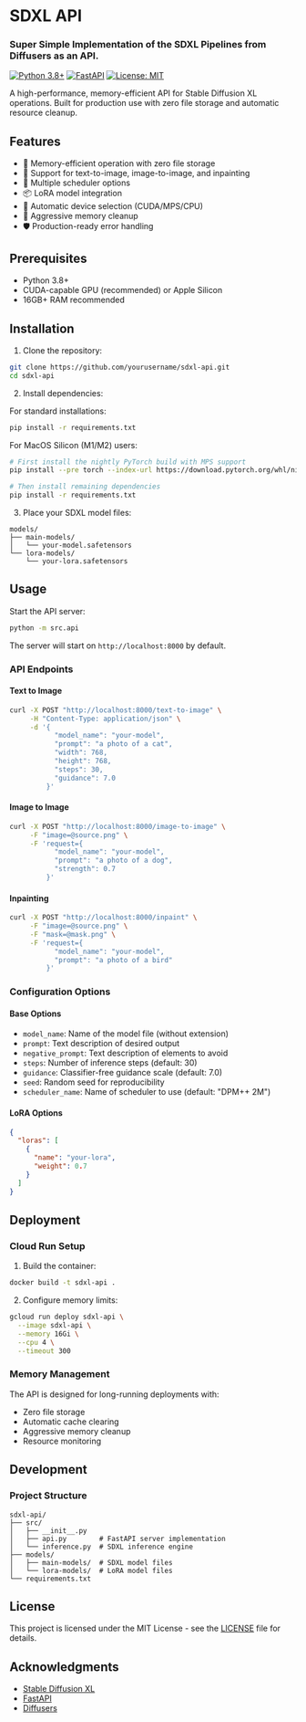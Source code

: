 # SDXL API
### Super Simple Implementation of the SDXL Pipelines from Diffusers as an API.

[![Python 3.8+](https://img.shields.io/badge/python-3.8+-blue.svg)](https://www.python.org/downloads/)
[![FastAPI](https://img.shields.io/badge/FastAPI-0.95.0+-green.svg)](https://fastapi.tiangolo.com)
[![License: MIT](https://img.shields.io/badge/License-MIT-yellow.svg)](https://opensource.org/licenses/MIT)

A high-performance, memory-efficient API for Stable Diffusion XL operations. Built for production use with zero file storage and automatic resource cleanup.

## Features

- 🚀 Memory-efficient operation with zero file storage
- 🎨 Support for text-to-image, image-to-image, and inpainting
- 🔧 Multiple scheduler options
- 📦 LoRA model integration
- 🔄 Automatic device selection (CUDA/MPS/CPU)
- 🧹 Aggressive memory cleanup
- 🛡️ Production-ready error handling

## Prerequisites

- Python 3.8+
- CUDA-capable GPU (recommended) or Apple Silicon
- 16GB+ RAM recommended

## Installation

1. Clone the repository:
```bash
git clone https://github.com/yourusername/sdxl-api.git
cd sdxl-api
```

2. Install dependencies:

For standard installations:
```bash
pip install -r requirements.txt
```

For MacOS Silicon (M1/M2) users:
```bash
# First install the nightly PyTorch build with MPS support
pip install --pre torch --index-url https://download.pytorch.org/whl/nightly/cpu

# Then install remaining dependencies
pip install -r requirements.txt
```

3. Place your SDXL model files:
```
models/
├── main-models/
│   └── your-model.safetensors
└── lora-models/
    └── your-lora.safetensors
```

## Usage

Start the API server:
```bash
python -m src.api
```

The server will start on `http://localhost:8000` by default.

### API Endpoints

#### Text to Image
```bash
curl -X POST "http://localhost:8000/text-to-image" \
     -H "Content-Type: application/json" \
     -d '{
           "model_name": "your-model",
           "prompt": "a photo of a cat",
           "width": 768,
           "height": 768,
           "steps": 30,
           "guidance": 7.0
         }'
```

#### Image to Image
```bash
curl -X POST "http://localhost:8000/image-to-image" \
     -F "image=@source.png" \
     -F 'request={
           "model_name": "your-model",
           "prompt": "a photo of a dog",
           "strength": 0.7
         }'
```

#### Inpainting
```bash
curl -X POST "http://localhost:8000/inpaint" \
     -F "image=@source.png" \
     -F "mask=@mask.png" \
     -F 'request={
           "model_name": "your-model",
           "prompt": "a photo of a bird"
         }'
```

### Configuration Options

#### Base Options
- `model_name`: Name of the model file (without extension)
- `prompt`: Text description of desired output
- `negative_prompt`: Text description of elements to avoid
- `steps`: Number of inference steps (default: 30)
- `guidance`: Classifier-free guidance scale (default: 7.0)
- `seed`: Random seed for reproducibility
- `scheduler_name`: Name of scheduler to use (default: "DPM++ 2M")

#### LoRA Options
```json
{
  "loras": [
    {
      "name": "your-lora",
      "weight": 0.7
    }
  ]
}
```

## Deployment

### Cloud Run Setup

1. Build the container:
```bash
docker build -t sdxl-api .
```

2. Configure memory limits:
```bash
gcloud run deploy sdxl-api \
  --image sdxl-api \
  --memory 16Gi \
  --cpu 4 \
  --timeout 300
```

### Memory Management

The API is designed for long-running deployments with:
- Zero file storage
- Automatic cache clearing
- Aggressive memory cleanup
- Resource monitoring

## Development

### Project Structure
```
sdxl-api/
├── src/
│   ├── __init__.py
│   ├── api.py        # FastAPI server implementation
│   └── inference.py  # SDXL inference engine
├── models/
│   ├── main-models/  # SDXL model files
│   └── lora-models/  # LoRA model files
└── requirements.txt
```

## License

This project is licensed under the MIT License - see the [LICENSE](LICENSE) file for details.

## Acknowledgments

- [Stable Diffusion XL](https://stability.ai/stable-diffusion)
- [FastAPI](https://fastapi.tiangolo.com)
- [Diffusers](https://github.com/huggingface/diffusers)